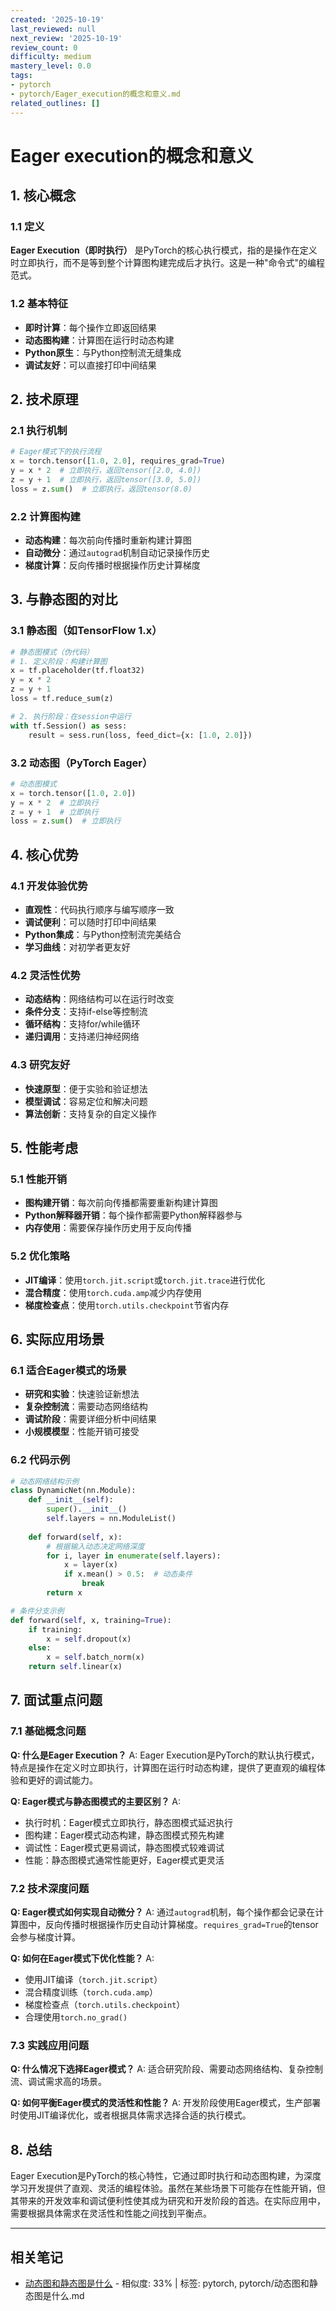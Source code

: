 ```yaml
---
created: '2025-10-19'
last_reviewed: null
next_review: '2025-10-19'
review_count: 0
difficulty: medium
mastery_level: 0.0
tags:
- pytorch
- pytorch/Eager_execution的概念和意义.md
related_outlines: []
---
```

# Eager execution的概念和意义

## 1. 核心概念

### 1.1 定义
**Eager Execution（即时执行）** 是PyTorch的核心执行模式，指的是操作在定义时立即执行，而不是等到整个计算图构建完成后才执行。这是一种"命令式"的编程范式。

### 1.2 基本特征
- **即时计算**：每个操作立即返回结果
- **动态图构建**：计算图在运行时动态构建
- **Python原生**：与Python控制流无缝集成
- **调试友好**：可以直接打印中间结果

## 2. 技术原理

### 2.1 执行机制
```python
# Eager模式下的执行流程
x = torch.tensor([1.0, 2.0], requires_grad=True)
y = x * 2  # 立即执行，返回tensor([2.0, 4.0])
z = y + 1  # 立即执行，返回tensor([3.0, 5.0])
loss = z.sum()  # 立即执行，返回tensor(8.0)
```

### 2.2 计算图构建
- **动态构建**：每次前向传播时重新构建计算图
- **自动微分**：通过`autograd`机制自动记录操作历史
- **梯度计算**：反向传播时根据操作历史计算梯度

## 3. 与静态图的对比

### 3.1 静态图（如TensorFlow 1.x）
```python
# 静态图模式（伪代码）
# 1. 定义阶段：构建计算图
x = tf.placeholder(tf.float32)
y = x * 2
z = y + 1
loss = tf.reduce_sum(z)

# 2. 执行阶段：在session中运行
with tf.Session() as sess:
    result = sess.run(loss, feed_dict={x: [1.0, 2.0]})
```

### 3.2 动态图（PyTorch Eager）
```python
# 动态图模式
x = torch.tensor([1.0, 2.0])
y = x * 2  # 立即执行
z = y + 1  # 立即执行
loss = z.sum()  # 立即执行
```

## 4. 核心优势

### 4.1 开发体验优势
- **直观性**：代码执行顺序与编写顺序一致
- **调试便利**：可以随时打印中间结果
- **Python集成**：与Python控制流完美结合
- **学习曲线**：对初学者更友好

### 4.2 灵活性优势
- **动态结构**：网络结构可以在运行时改变
- **条件分支**：支持if-else等控制流
- **循环结构**：支持for/while循环
- **递归调用**：支持递归神经网络

### 4.3 研究友好
- **快速原型**：便于实验和验证想法
- **模型调试**：容易定位和解决问题
- **算法创新**：支持复杂的自定义操作

## 5. 性能考虑

### 5.1 性能开销
- **图构建开销**：每次前向传播都需要重新构建计算图
- **Python解释器开销**：每个操作都需要Python解释器参与
- **内存使用**：需要保存操作历史用于反向传播

### 5.2 优化策略
- **JIT编译**：使用`torch.jit.script`或`torch.jit.trace`进行优化
- **混合精度**：使用`torch.cuda.amp`减少内存使用
- **梯度检查点**：使用`torch.utils.checkpoint`节省内存

## 6. 实际应用场景

### 6.1 适合Eager模式的场景
- **研究和实验**：快速验证新想法
- **复杂控制流**：需要动态网络结构
- **调试阶段**：需要详细分析中间结果
- **小规模模型**：性能开销可接受

### 6.2 代码示例
```python
# 动态网络结构示例
class DynamicNet(nn.Module):
    def __init__(self):
        super().__init__()
        self.layers = nn.ModuleList()
    
    def forward(self, x):
        # 根据输入动态决定网络深度
        for i, layer in enumerate(self.layers):
            x = layer(x)
            if x.mean() > 0.5:  # 动态条件
                break
        return x

# 条件分支示例
def forward(self, x, training=True):
    if training:
        x = self.dropout(x)
    else:
        x = self.batch_norm(x)
    return self.linear(x)
```

## 7. 面试重点问题

### 7.1 基础概念问题
**Q: 什么是Eager Execution？**
A: Eager Execution是PyTorch的默认执行模式，特点是操作在定义时立即执行，计算图在运行时动态构建，提供了更直观的编程体验和更好的调试能力。

**Q: Eager模式与静态图模式的主要区别？**
A: 
- 执行时机：Eager模式立即执行，静态图模式延迟执行
- 图构建：Eager模式动态构建，静态图模式预先构建
- 调试性：Eager模式更易调试，静态图模式较难调试
- 性能：静态图模式通常性能更好，Eager模式更灵活

### 7.2 技术深度问题
**Q: Eager模式如何实现自动微分？**
A: 通过`autograd`机制，每个操作都会记录在计算图中，反向传播时根据操作历史自动计算梯度。`requires_grad=True`的tensor会参与梯度计算。

**Q: 如何在Eager模式下优化性能？**
A: 
- 使用JIT编译（`torch.jit.script`）
- 混合精度训练（`torch.cuda.amp`）
- 梯度检查点（`torch.utils.checkpoint`）
- 合理使用`torch.no_grad()`

### 7.3 实践应用问题
**Q: 什么情况下选择Eager模式？**
A: 适合研究阶段、需要动态网络结构、复杂控制流、调试需求高的场景。

**Q: 如何平衡Eager模式的灵活性和性能？**
A: 开发阶段使用Eager模式，生产部署时使用JIT编译优化，或者根据具体需求选择合适的执行模式。

## 8. 总结

Eager Execution是PyTorch的核心特性，它通过即时执行和动态图构建，为深度学习开发提供了直观、灵活的编程体验。虽然在某些场景下可能存在性能开销，但其带来的开发效率和调试便利性使其成为研究和开发阶段的首选。在实际应用中，需要根据具体需求在灵活性和性能之间找到平衡点。


---

## 相关笔记
<!-- 自动生成 -->

- [动态图和静态图是什么](notes/pytorch/动态图和静态图是什么.md) - 相似度: 33% | 标签: pytorch, pytorch/动态图和静态图是什么.md

